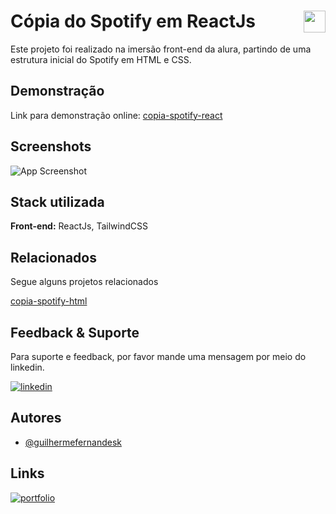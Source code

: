 # Cópia do Spotify em ReactJs <img align="right" height="35" src="https://storage.googleapis.com/pr-newsroom-wp/1/2018/11/Spotify_Logo_CMYK_Green.png"/>

Este projeto foi realizado na imersão front-end da alura, partindo de uma estrutura inicial do Spotify em HTML e CSS.

## Demonstração

Link para demonstração online: [copia-spotify-react](https://bellatrixsz.netlify.app)

## Screenshots

![App Screenshot](https://via.placeholder.com/468x300?text=App+Screenshot+Here)

## Stack utilizada

**Front-end:** ReactJs, TailwindCSS

## Relacionados

Segue alguns projetos relacionados

[copia-spotify-html](https://github.com/guilhermefernandesk/copia-spotify-html)

## Feedback & Suporte

Para suporte e feedback, por favor mande uma mensagem por meio do linkedin.

[![linkedin](https://img.shields.io/badge/linkedin-0A66C2?style=for-the-badge&logo=linkedin&logoColor=white)](https://www.linkedin.com/in/iguilherme/)

## Autores

- [@guilhermefernandesk](https://www.github.com/guilhermefernandesk)

## Links

[![portfolio](https://img.shields.io/badge/my_portfolio-000?style=for-the-badge&logo=ko-fi&logoColor=white)](https://guilherme-portifolio.netlify.app)
